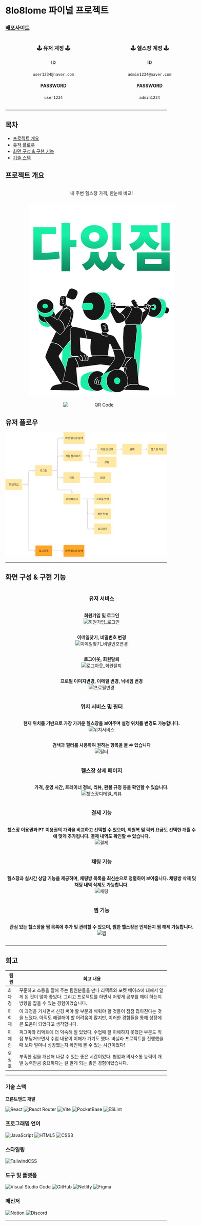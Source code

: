 # 8lo8lome 파이널 프로젝트

### [배포사이트](https://daitgym.netlify.app)

<div align="center" style="width: 600px; display: flex; justify-content: space-around;">
  <!-- 첫 번째 계정 -->
  <div style="text-align: center; width: 45%;">
    <h3>🕹️ 유저 계정 🕹️</h3>
    <h4>ID</h4>
    <code>user1234@naver.com</code>
    <h4>PASSWORD</h4>
    <code>user1234</code>
  </div>

  <!-- 두 번째 계정 -->
  <div style="text-align: center; width: 45%;">
    <h3>🕹️ 헬스장 계정 🕹️</h3>
    <h4>ID</h4>
    <code>admin1234@naver.com</code>
    <h4>PASSWORD</h4>
    <code>admin1234</code>
  </div>
</div>

</code>
<br />
<hr />

## 목차

- [프로젝트 개요](#프로젝트-개요)
- [유저 플로우](#유저-플로우)
- [화면 구성 & 구현 기능](#화면-구성--구현-기능)
- [기술 스택](#기술-스택)

## 프로젝트 개요

<div align="center" style="width: 600px; display: flex; flex-direction:column; justify-content: center; align-items:center;">
  
내 주변 헬스장 가격, 한눈에 비교!
  
!["다있짐 로고"](home.png)

 <img src="https://camo.githubusercontent.com/6e80a95085a1542f23ab220fa181eb8771c218a67fdc7a736043c47bc4ac8ed6/68747470733a2f2f6170702e6e65746c6966792e636f6d2f71722d636f64652f65794a30655841694f694a4b563151694c434a68624763694f694a49557a49314e694a392e65794a31636d77694f694a6f64485277637a6f764c32526c6347787665533177636d5632615756334c5445344d5330745a47467064476435625335755a58527361575a354c6d467763434a392e66794b5f77466e437766465a48795167584f52533752596156527a6e4a677752447643793032555035496b" alt="QR Code" data-canonical-src="https://app.netlify.com/qr-code/eyJ0eXAiOiJKV1QiLCJhbGciOiJIUzI1NiJ9.eyJ1cmwiOiJodHRwczovL2RlcGxveS1wcmV2aWV3LTE4MS0tZGFpdGd5bS5uZXRsaWZ5LmFwcCJ9.fyK_wFnCwfFZHyQgXORS7RYaVRznJgwRDvCy02UP5Ik" style="width: 40%;">
 
 </div>

## 유저 플로우

!["유저 플로우"](image.png)

---

## 화면 구성 & 구현 기능

<div align="center" style="width: 600px; display: flex; flex-direction: column; align-items: center">

### 유저 서비스

**회원가입 및 로그인**  
![회원가입_로그인](https://github.com/user-attachments/assets/031655a4-4310-4f91-90a0-cef72bfb7ed2)

**이메일찾기, 비밀번호 변경**  
![이메일찾기_비밀번호변경](https://github.com/user-attachments/assets/3753d31b-7c70-46b2-b0de-707964f96a05)

**로그아웃, 회원탈퇴**  
![로그아웃_회원탈퇴](https://github.com/user-attachments/assets/896d8a5c-e2e2-4c05-8a8c-23f698f395da)

**프로필 이미지변경, 이메일 변경, 닉네임 변경**  
![프로필변경](https://github.com/user-attachments/assets/c3a039c8-bee0-4253-9c1a-3bef3dd44883)

### 위치 서비스 및 필터

**현재 위치를 기반으로 가장 가까운 헬스장을 보여주며 설정 위치를 변경도 가능합니다.**  
![위치서비스](https://github.com/user-attachments/assets/d4532bad-63d0-42fc-ab9b-e8f07321315b)

**검색과 필터를 사용하여 원하는 항목을 볼 수 있습니다**  
![필터](https://github.com/user-attachments/assets/5cd580e4-4a12-41c0-9477-82ad7431c154)

### 헬스장 상세 페이지
**가격, 운영 시간, 트레이너 정보, 리뷰, 환불 규정 등을 확인할 수 있습니다.**  
![헬스장디테일_리뷰](https://github.com/user-attachments/assets/f5600bd6-f0e1-4773-bb3e-d1043353a24c)


### 결제 기능

**헬스장 이용권과 PT 이용권의 가격을 비교하고 선택할 수 있으며, 회원복 및 락커 요금도 선택한 개월 수에 맞게 추가됩니다. 결제 내역도 확인할 수 있습니다.**  
![결제](https://github.com/user-attachments/assets/9891234b-f3f5-41d3-843d-ddcc006fa1eb)

### 채팅 기능

**헬스장과 실시간 상담 기능을 제공하며, 채팅방 목록을 최신순으로 정렬하여 보여줍니다. 채팅방 삭제 및 채팅 내역 삭제도 가능합니다.**  
![채팅](https://github.com/user-attachments/assets/f6e2a33e-6026-4cad-8e77-9a37d6c19f34)



### 찜 기능

**관심 있는 헬스장을 찜 목록에 추가 및 관리할 수 있으며, 찜한 헬스장은 언제든지 찜 해제 가능합니다.**  
![찜](https://github.com/user-attachments/assets/ba04e859-6d69-4f14-b3d1-d1e590414f53)

</div>


---

## 회고

| 팀원   | 회고 내용                                                                                                                                                                                                   |
| ------   | ----------------------------------------------------------------------------------------------------------------------------------------------------------------------------------------------------------- |
| 최다경   | 꾸준하고 소통을 잘해 주는 팀원분들을 만나 리액트와 포켓 베이스에 대해서 알게 된 것이 많아 좋았다. 그리고 프로젝트를 하면서 어떻게 공부를 해야 하는지 방향을 잡을 수 있는 경험이었습니다.                    |
| 이희재   | 이 과정을 거치면서 신경 써야 할 부분과 배워야 할 것들이 점점 많아진다는 것을 느꼈다. 아직도 해결해야 할 어려움이 많지만, 이러한 경험들을 통해 성장에 큰 도움이 되었다고 생각합니다.                         |
| 이예린   | 피그마와 리액트에 더 익숙해 질 있었다. 수업때 잘 이해하지 못했던 부분도 직접 부딛쳐보면서 수업 내용이 이해가 가기도 했다. 바닐라 프로젝트를 진행했을때 보다 얼마나 성장했는지 확인해 볼 수 있는 시간이었다! |
| 오정호   | 부족한 점을 개선해 나갈 수 있는 좋은 시간이었다. 협업과 의사소통 능력이 개발 능력만큼 중요하다는 걸 알게 되는 좋은 경험이었습니다.                                                                          |

---

### 기술 스택

**프론트엔드 개발**

![React](https://img.shields.io/badge/react-%2320232a.svg?style=for-the-badge&logo=react&logoColor=%2361DAFB)
![React Router](https://img.shields.io/badge/React_Router-CA4245?style=for-the-badge&logo=react-router&logoColor=white)
![Vite](https://img.shields.io/badge/vite-%23646CFF.svg?style=for-the-badge&logo=vite&logoColor=white)
![PocketBase](https://img.shields.io/badge/pocketbase-%236CFF.svg?style=for-the-badge&logo=pocketbase&logoColor=white)
![ESLint](https://img.shields.io/badge/ESLint-4B3263?style=for-the-badge&logo=eslint&logoColor=white)

### 프로그래밍 언어

![JavaScript](https://img.shields.io/badge/javascript-%23323330.svg?style=for-the-badge&logo=javascript&logoColor=%23F7DF1E)
![HTML5](https://img.shields.io/badge/html5-%23E34F26.svg?style=for-the-badge&logo=html5&logoColor=white)
![CSS3](https://img.shields.io/badge/css3-%231572B6.svg?style=for-the-badge&logo=css3&logoColor=white)

### 스타일링

![TailwindCSS](https://img.shields.io/badge/tailwindcss-%2338B2AC.svg?style=for-the-badge&logo=tailwind-css&logoColor=white)

### 도구 및 플랫폼

![Visual Studio Code](https://img.shields.io/badge/Visual%20Studio%20Code-0078d7.svg?style=for-the-badge&logo=visual-studio-code&logoColor=white)
![GitHub](https://img.shields.io/badge/github-%23121011.svg?style=for-the-badge&logo=github&logoColor=white)
![Netlify](https://img.shields.io/badge/netlify-%23000000.svg?style=for-the-badge&logo=netlify&logoColor=#00C7B7)
![Figma](https://img.shields.io/badge/figma-%23F24E1E.svg?style=for-the-badge&logo=figma&logoColor=white)

### 메신저

![Notion](https://img.shields.io/badge/Notion-%23000000.svg?style=for-the-badge&logo=notion&logoColor=white)
![Discord](https://img.shields.io/badge/Discord-7289DA?style=for-the-badge&logo=discord&logoColor=white)

---

</div>
